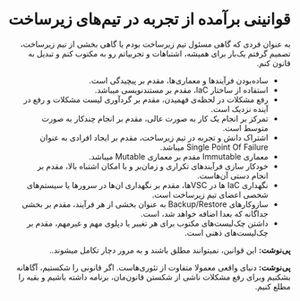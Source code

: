 <div dir="rtl">
  
# قوانینی بر‌آمده از تجربه در تیم‌های زیرساخت
به عنوان فردی که گاهی مسئول تیم‌ زیرساخت بودم یا گاهی بخشی از تیم زیرساخت، تصمیم گرفتم یک‌بار برای همیشه، اشتباهات و تجربیاتم رو به مکتوب کنم و تبدیل به قانون کنم.

- ساده‌بودن فرآیند‌ها و معماری‌ها، مقدم بر پیچیدگی است.
- استفاده از ساختار IaC، مقدم بر مستندنویسی میباشد.
- رفع مشکلات در لحظه‌ی فهمیدن، مقدم بر گردآوری لیست مشکلات و رفع در آینده نزدیک است.
- تمرکز بر انجام یک کار به صورت عالی، مقدم بر انجام چندکار به صورت متوسط است.
- اشتراک دانش و تجربه در تیم زیرساخت، مقدم بر ایجاد افرادی به عنوان Single Point Of Failure میباشد.
- معماری Immutable مقدم بر معماری Mutable میباشد. 
- خودکار سازی فر‌آیند‌های تکراری و زمان‌بر و با امکان اشتباه بالا،‌ مقدم بر انجام دستی آن‌هاست.
- نگهداری IaC ها در VSCها، مقدم بر نگهداری ان‌ها در سرورها یا سیستم‌های شخصی اعضای تیم زیرساخت است.
- سازوکارهای Backup/Restore به عنوان بخشی از هر فرآیند، مقدم بر بخشی جداگانه که بعدا اضافه خواهد شد، است. 
- داشتن چک‌لیست‌های مکتوب برای هر تغییر یا دپلوی مهم و غیرمهم، مقدم بر چک‌لیست‌های ذهنی است.

**پی‌نوشت:** این قوانین، نمیتوانند مطلق باشند و به مرور دچار تکامل میشوند..

**پی‌نوشت:** دنیای واقعی معمولا متفاوت از تئوری‌هاست. اگر قانونی را شکستیم، آگاهانه بشکنیم وبرای رفع مشکلات ناشی از شکستن قانون‌مان، برنامه داشته باشیم و بقیه را مطلع کنیم. 

</div>

